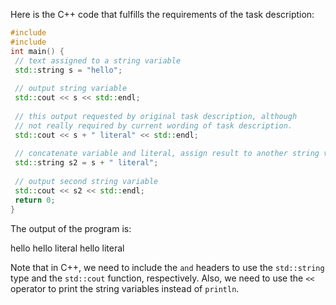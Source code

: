 Here is the C++ code that fulfills the requirements of the task description:
```cpp
#include 
#include 
int main() {
 // text assigned to a string variable
 std::string s = "hello";
 
 // output string variable
 std::cout << s << std::endl;
 
 // this output requested by original task description, although
 // not really required by current wording of task description.
 std::cout << s + " literal" << std::endl;
 
 // concatenate variable and literal, assign result to another string variable
 std::string s2 = s + " literal";
 
 // output second string variable
 std::cout << s2 << std::endl;
 return 0;
}
```
The output of the program is:

hello
hello literal
hello literal

Note that in C++, we need to include the `` and `` headers to use the `std::string` type and the `std::cout` function, respectively. Also, we need to use the `<<` operator to print the string variables instead of `println`.

